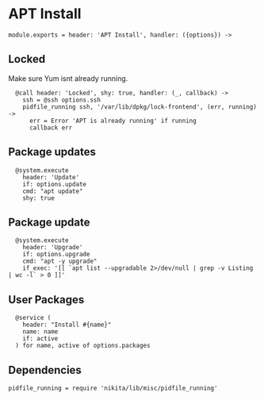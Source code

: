 
# APT Install

    module.exports = header: 'APT Install', handler: ({options}) ->

## Locked

Make sure Yum isnt already running.

      @call header: 'Locked', shy: true, handler: (_, callback) ->
        ssh = @ssh options.ssh
        pidfile_running ssh, '/var/lib/dpkg/lock-frontend', (err, running) ->
          err = Error 'APT is already running' if running
          callback err

## Package updates

      @system.execute
        header: 'Update'
        if: options.update
        cmd: "apt update"
        shy: true

## Package update

      @system.execute
        header: 'Upgrade'
        if: options.upgrade
        cmd: "apt -y upgrade"
        if_exec: '[[ `apt list --upgradable 2>/dev/null | grep -v Listing | wc -l` > 0 ]]'

## User Packages

      @service (
        header: "Install #{name}"
        name: name
        if: active
      ) for name, active of options.packages

## Dependencies

    pidfile_running = require 'nikita/lib/misc/pidfile_running'
